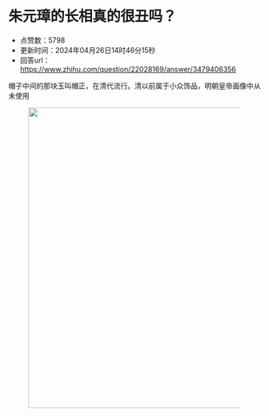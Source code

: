 # 朱元璋的长相真的很丑吗？
- 点赞数：5798
- 更新时间：2024年04月26日14时46分15秒
- 回答url：https://www.zhihu.com/question/22028169/answer/3479406356
<body>
 <p data-pid="IT4KfzOG">帽子中间的那块玉叫帽正，在清代流行。清以前属于小众饰品，明朝皇帝画像中从未使用</p>
 <figure data-size="normal">
  <img src="https://pic1.zhimg.com/50/v2-fc3e88bb3147706e9ac3ea6b7d31717f_720w.jpg?source=1940ef5c" data-rawwidth="600" data-rawheight="733" data-size="normal" data-original-token="v2-fc3e88bb3147706e9ac3ea6b7d31717f" data-default-watermark-src="https://pic1.zhimg.com/50/v2-f5bee65fb8496de747d625dae45cc22b_720w.jpg?source=1940ef5c" class="origin_image zh-lightbox-thumb" width="600" data-original="https://picx.zhimg.com/v2-fc3e88bb3147706e9ac3ea6b7d31717f_r.jpg?source=1940ef5c">
 </figure>
 <p></p>
</body>